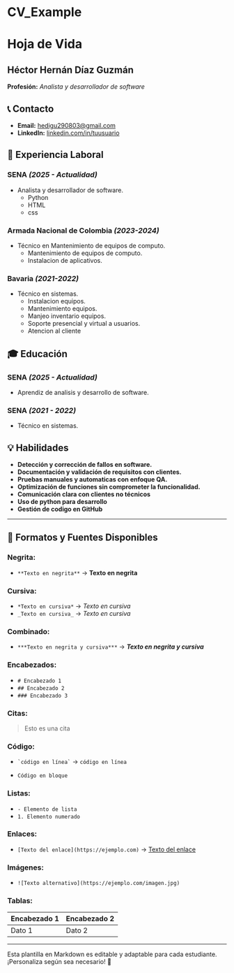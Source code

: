 # CV_Example
# Hoja de Vida

## Héctor Hernán Díaz Guzmán
**Profesión:** _Analista y desarrollador de software_

## 📞 Contacto
- **Email:** [hedigu290803@gmail.com](mailto:hedigu290803@gmail.com)
- **LinkedIn:** [linkedin.com/in/tuusuario](https://linkedin.com/in/tuusuario)

## 🏢 Experiencia Laboral
### **SENA** _(2025 - Actualidad)_
- Analista y desarrollador de software.
   - Python
   - HTML
   - css
   
### **Armada Nacional de Colombia** _(2023-2024)_
- Técnico en Mantenimiento de equipos de computo.
   - Mantenimiento de equipos de computo.
   - Instalacion de aplicativos.

### **Bavaria** _(2021-2022)_
- Técnico en sistemas.
   - Instalacion equipos.
   - Mantenimiento equipos.
   - Manjeo inventario equipos.
   - Soporte presencial y virtual a usuarios.
   - Atencion al cliente

## 🎓 Educación
### **SENA** _(2025 - Actualidad)_
- Aprendiz de analisis y desarrollo de software.
### **SENA** _(2021 - 2022)_
- Técnico en sistemas.

## 💡 Habilidades
- **Detección y corrección de fallos en software.**
- **Documentación y validación de requisitos con clientes.**
- **Pruebas manuales y automaticas con enfoque QA.**
- **Optimización de funciones sin comprometer la funcionalidad.**
- **Comunicación clara con clientes no técnicos**
- **Uso de python para desarrollo**
- **Gestión de codigo en GitHub**

---

## 🎨 Formatos y Fuentes Disponibles

### **Negrita:**
- `**Texto en negrita**` → **Texto en negrita**

### **Cursiva:**
- `*Texto en cursiva*` → *Texto en cursiva*
- `_Texto en cursiva_` → _Texto en cursiva_

### **Combinado:**
- `***Texto en negrita y cursiva***` → ***Texto en negrita y cursiva***

### **Encabezados:**
- `# Encabezado 1`
- `## Encabezado 2`
- `### Encabezado 3`

### **Citas:**
> Esto es una cita

### **Código:**
- `` `código en línea` `` → `código en línea`
- ```
  Código en bloque
  ```

### **Listas:**
- `- Elemento de lista`
- `1. Elemento numerado`

### **Enlaces:**
- `[Texto del enlace](https://ejemplo.com)` → [Texto del enlace](https://ejemplo.com)

### **Imágenes:**
- `![Texto alternativo](https://ejemplo.com/imagen.jpg)`

### **Tablas:**
| Encabezado 1 | Encabezado 2 |
|-------------|-------------|
| Dato 1     | Dato 2      |

---

Esta plantilla en Markdown es editable y adaptable para cada estudiante. ¡Personaliza según sea necesario! 🎯

